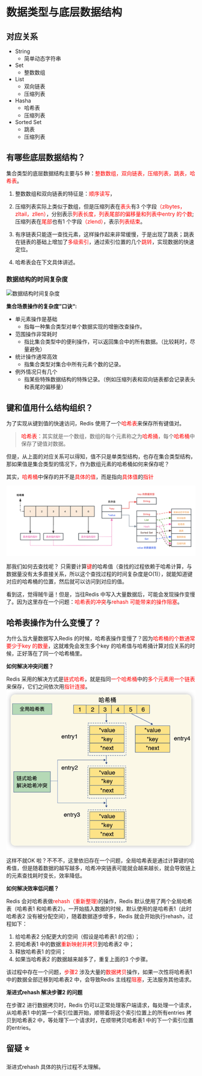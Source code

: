 # 数据类型与底层数据结构

## 对应关系
- String
  - 简单动态字符串
- Set
  - 整数数组
- List
  - 双向链表
  - 压缩列表
- Hasha
  - 哈希表
  - 压缩列表
- Sorted Set
  - 跳表
  - 压缩列表


## 有哪些底层数据结构？
集合类型的底层数据结构主要与5 种：<font color="red">整数数组，双向链表，压缩列表，跳表，哈希表</font>。

1. 整数数组和双向链表的特征是：<font color="red">顺序读写</font>，

2. 压缩列表实际上类似于数组，但是压缩列表在<font color="red">表头</font>有3 个字段<font color="red">（zlbytes，zltail，zllen）</font>，分别表示<font color="red">列表长度，列表尾部的偏移量和列表中entry 的个数</font>;  压缩列表在<font color="red">尾部</font>也有1 个字段<font color="red">（zlend）</font>，表示<font color="red">列表结束</font>。

3. 有序链表只能逐一查找元素，这样操作起来非常缓慢，于是出现了跳表；跳表在链表的基础上增加了<font color="red">多级索引</font>，通过索引位置的几个<font color="red">跳转</font>，实现数据的快速定位。

4. 哈希表会在下文具体讲述。

### 数据结构的时间复杂度
![数据结构时间复杂度]([.pic/2023-02-17-%E6%95%B0%E6%8D%AE%E7%BB%93%E6%9E%84%E6%97%B6%E9%97%B4%E5%A4%8D%E6%9D%82%E5%BA%A6.png](https://github.com/ClassmateGuo/blog_file/blob/main/Redis%E7%AF%87/%E9%98%85%E8%AF%BB%E7%AC%94%E8%AE%B0/Redis%20%E6%A0%B8%E5%BF%83%E6%8A%80%E6%9C%AF%E4%B8%8E%E5%AE%9E%E6%88%98/.pic/2023-02-17-%E6%95%B0%E6%8D%AE%E7%BB%93%E6%9E%84%E6%97%B6%E9%97%B4%E5%A4%8D%E6%9D%82%E5%BA%A6.png))

**集合场景操作的复杂度”口诀“:**
- 单元素操作是基础
  - 指每一种集合类型对单个数据实现的增删改查操作。
- 范围操作非常耗时
  - 指比集合类型中的便利操作，可以返回集合中的所有数据。（比较耗时，尽量避免）
- 统计操作通常高效
  - 指集合类型对集合中所有元素个数的记录。
- 例外情况只有几个
  - 指某些特殊数据结构的特殊记录。（例如压缩列表和双向链表都会记录表头和表尾的偏移量）

## 键和值用什么结构组织？

为了实现从键到值的快速访问，Redis 使用了一个<font color="red">哈希表</font>来保存所有键值对。

> <font color="red">哈希表</font>：其实就是一个数组，数组的每个元素称之为<font color="red">哈希捅</font>，每个<font color="red">哈希桶</font>中保存了键值对数据。

但是，从上面的对应关系可以得知，值不只是单类型结构，也存在集合类型结构，那如果值是集合类型的情况下，作为数组元素的哈希桶如何来保存呢？

其实，<font color="red">哈希桶</font>中保存的并不是<font color="red">具体的值</font>，而是指向<font color="red">具体值</font>的<font color="red">指针</font>

![全局哈希表](.pic/2023-02-16-%E5%85%A8%E5%B1%80%E5%93%88%E5%B8%8C%E8%A1%A8.jpg)

那我们如何去查找呢？
只需要计算<font color="red">键</font>的哈希值（查找的过程依赖于哈希计算，与数据量没有太多直接关系，所以这个查找过程的时间复杂度是O(1)），就能知道键对应的哈希桶的位置，然后就可以访问到对应的值。<br>

看到这，觉得贼牛逼！但是，当往Redis 中写入大量数据后，可能会发现操作变慢了。因为这里存在一个问题：<font color="red">哈希表的冲突</font>与<font color="red">rehash 可能带来的操作阻塞</font>。

## 哈希表操作为什么变慢了？
为什么当大量数据写入Redis 的时候，哈希表操作变慢了？因为<font color="red">哈希桶的个数通常要少于key 的数量</font>，这就难免会发生多个key 的哈希值与哈希捅计算对应关系的时候，正好落在了同一个哈希桶里。

**如何解决冲突问题？**

Redis 采用的解决方式是<font color="red">链式哈希</font>，就是指同<font color="red">一个哈希桶</font>中的<font color="red">多个元素用一个链表</font>来保存，它们之间依次用<font color="red">指针连接</font>。
![链式哈希](.pic/2023-02-16-%E5%93%88%E5%B8%8C%E8%A1%A8%E5%86%B2%E7%AA%81%E8%A7%A3%E5%86%B3.png)

这样不就OK 啦？不不不，这里依旧存在一个问题，全局哈希表是通过计算键的哈希值，但是随着数据的越写越多，哈希冲突链表可能就会越来越长，就会导致链上的元素查找耗时变长，效率降低。

**如何解决效率低问题？**

Redis 会对哈希表做<font color="red">rehash（重新整理)</font>的操作，Redis 默认使用了两个全局哈希表（哈希表1 和哈希表2）。一开始插入数据的时候，默认使用的是哈希表1（此时哈希表2 没有被分配空间），随着数据逐步增多，Redis 就会开始执行rehash，过程如下：

1.  给哈希表2 分配更大的空间（假设是哈希表1 的2倍）；
2.  把哈希表1 中的数据<font color="red">重新映射并拷贝</font>到哈希表2 中；
3.  释放哈希表1 的空间；
4.  如果当哈希表2 的数据越来越多了，重复上面的3 个步骤。

该过程中存在一个问题，<font color="red">步骤2</font> 涉及大量的<font color="red">数据拷贝</font>操作，如果一次性将哈希表1 中的数据全部迁移到哈希表2 中，会导致Redis 主线程<font color="red">阻塞</font>，无法服务其他请求。

**渐进式rehash 解决步骤2 的问题**

在步骤2 进行数据拷贝时，Redis 仍可以正常处理客户端请求，每处理一个请求，从哈希表1 中的第一个索引位置开始，顺带着将这个索引位置上的所有entries 拷贝到哈希表2 中，等处理下一个请求时，在顺带拷贝哈希表1 中的下一个索引位置的entries。

## 留疑 ⭐
渐进式rehash 具体的执行过程不太理解。
